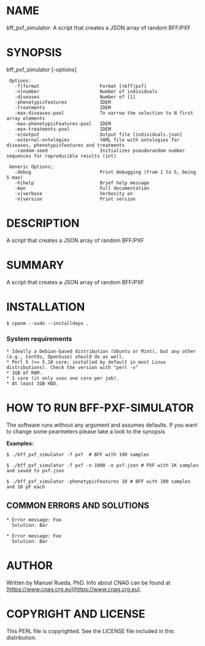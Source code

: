 # NAME

bff\_pxf\_simulator: A script that creates a JSON array of random BFF/PXF

# SYNOPSIS

bff\_pxf\_simulator \[-options\]

     Options:
       -f|format                      Format [>bff|pxf]
       -n|number                      Number of individuals
       -diseases                      Number of [1]
       -phenotypicFeatures            IDEM
       -treatments                    IDEM
       -max-diseases-pool             To narrow the selection to N first array elements
       -max-phenotypicFeatures-pool   IDEM
       -max-treatments-pool           IDEM
       -o|output                      Output file [individuals.json]
       -external-ontologies           YAML file with ontologies for diseases, phenotypicFeatures and treatments
       -random-seed                   Initializes pseudorandom number sequences for reproducible results (int)

     Generic Options;
       -debug                         Print debugging (from 1 to 5, being 5 max)
       -h|help                        Brief help message
       -man                           Full documentation
       -v|verbose                     Verbosity on
       -V|version                     Print version

# DESCRIPTION

A script that creates a JSON array of random BFF/PXF

# SUMMARY

A script that creates a JSON array of random BFF/PXF

# INSTALLATION

    $ cpanm --sudo --installdeps .

### System requirements

    * Ideally a Debian-based distribution (Ubuntu or Mint), but any other (e.g., CentOs, OpenSuse) should do as well.
    * Perl 5 (>= 5.10 core; installed by default in most Linux distributions). Check the version with "perl -v"
    * 1GB of RAM.
    * 1 core (it only uses one core per job).
    * At least 1GB HDD.

# HOW TO RUN BFF-PXF-SIMULATOR

The software runs without any argument and assumes defaults. If you want to change some pearmeters please take a look to the synopsis

**Examples:**

    $ ./bff_pxf_simulator -f pxf  # BFF with 100 samples

    $ ./bff_pxf_simulator -f pxf -n 1000 -o pxf.json # PXF with 1K samples and saved to pxf.json

    $ ./bff_pxf_simulator -phenotypicFeatures 10 # BFF with 100 samples and 10 pF each

## COMMON ERRORS AND SOLUTIONS

    * Error message: Foo
      Solution: Bar

    * Error message: Foo
      Solution: Bar

# AUTHOR 

Written by Manuel Rueda, PhD. Info about CNAG can be found at [https://www.cnag.crg.eu](https://www.cnag.crg.eu).

# COPYRIGHT AND LICENSE

This PERL file is copyrighted. See the LICENSE file included in this distribution.
